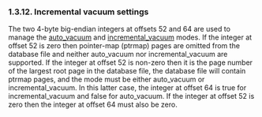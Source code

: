 ### 1\.3\.12\. Incremental vacuum settings


The two 4\-byte big\-endian integers at offsets 52 and 64 are used
to manage the [auto\_vacuum](pragma.html#pragma_auto_vacuum) and [incremental\_vacuum](pragma.html#pragma_incremental_vacuum) modes. If
the integer at offset 52 is zero then pointer\-map (ptrmap) pages are
omitted from the database file and neither auto\_vacuum nor
incremental\_vacuum are supported. If the integer at offset 52 is
non\-zero then it is the page number of the largest root page in the
database file, the database file will contain ptrmap pages, and the
mode must be either auto\_vacuum or incremental\_vacuum. In this latter
case, the integer at offset 64 is true for incremental\_vacuum and
false for auto\_vacuum. If the integer at offset 52 is zero then
the integer at offset 64 must also be zero.



